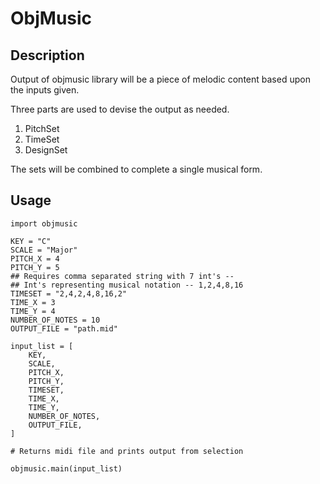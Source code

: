 # ObjMusic

## Description

Output of objmusic library will be a piece of melodic content based upon the inputs given.

Three parts are used to devise the output as needed.

1.  PitchSet
2.  TimeSet
3.  DesignSet

The sets will be combined to complete a single musical form.
## Usage

```
import objmusic

KEY = "C"
SCALE = "Major"
PITCH_X = 4
PITCH_Y = 5 
## Requires comma separated string with 7 int's -- 
## Int's representing musical notation -- 1,2,4,8,16
TIMESET = "2,4,2,4,8,16,2"
TIME_X = 3
TIME_Y = 4
NUMBER_OF_NOTES = 10
OUTPUT_FILE = "path.mid"

input_list = [
    KEY,
    SCALE,
    PITCH_X,
    PITCH_Y,    
    TIMESET,
    TIME_X,
    TIME_Y,
    NUMBER_OF_NOTES,
    OUTPUT_FILE,
]

# Returns midi file and prints output from selection

objmusic.main(input_list) 

```
